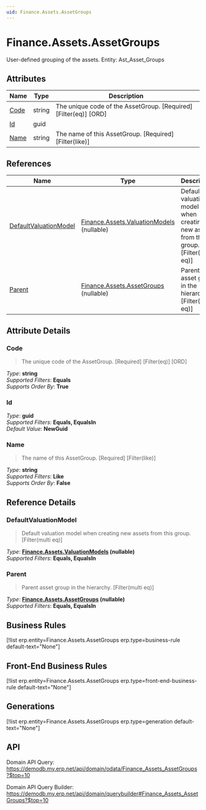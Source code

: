 ```yaml
---
uid: Finance.Assets.AssetGroups
---
```

# Finance.Assets.AssetGroups

User-defined grouping of the assets. Entity: Ast_Asset_Groups

## Attributes

| Name | Type | Description |
| ---- | ---- | --- |
| [Code](Finance.Assets.AssetGroups.md#code) | string | The unique code of the AssetGroup. [Required] [Filter(eq)] [ORD] 
| [Id](Finance.Assets.AssetGroups.md#id) | guid |  
| [Name](Finance.Assets.AssetGroups.md#name) | string | The name of this AssetGroup. [Required] [Filter(like)] 

## References

| Name | Type | Description |
| ---- | ---- | --- |
| [DefaultValuationModel](Finance.Assets.AssetGroups.md#defaultvaluationmodel) | [Finance.Assets.ValuationModels](Finance.Assets.ValuationModels.md) (nullable) | Default valuation model when creating new assets from this group. [Filter(multi eq)] |
| [Parent](Finance.Assets.AssetGroups.md#parent) | [Finance.Assets.AssetGroups](Finance.Assets.AssetGroups.md) (nullable) | Parent asset group in the hierarchy. [Filter(multi eq)] |


## Attribute Details

### Code

> The unique code of the AssetGroup. [Required] [Filter(eq)] [ORD]

_Type_: **string**  
_Supported Filters_: **Equals**  
_Supports Order By_: **True**  

### Id

_Type_: **guid**  
_Supported Filters_: **Equals, EqualsIn**  
_Default Value_: **NewGuid**  

### Name

> The name of this AssetGroup. [Required] [Filter(like)]

_Type_: **string**  
_Supported Filters_: **Like**  
_Supports Order By_: **False**  


## Reference Details

### DefaultValuationModel

> Default valuation model when creating new assets from this group. [Filter(multi eq)]

_Type_: **[Finance.Assets.ValuationModels](Finance.Assets.ValuationModels.md) (nullable)**  
_Supported Filters_: **Equals, EqualsIn**  

### Parent

> Parent asset group in the hierarchy. [Filter(multi eq)]

_Type_: **[Finance.Assets.AssetGroups](Finance.Assets.AssetGroups.md) (nullable)**  
_Supported Filters_: **Equals, EqualsIn**  



## Business Rules

[!list erp.entity=Finance.Assets.AssetGroups erp.type=business-rule default-text="None"]

## Front-End Business Rules

[!list erp.entity=Finance.Assets.AssetGroups erp.type=front-end-business-rule default-text="None"]

## Generations

[!list erp.entity=Finance.Assets.AssetGroups erp.type=generation default-text="None"]

## API

Domain API Query:
<https://demodb.my.erp.net/api/domain/odata/Finance_Assets_AssetGroups?$top=10>

Domain API Query Builder:
<https://demodb.my.erp.net/api/domain/querybuilder#Finance_Assets_AssetGroups?$top=10>

